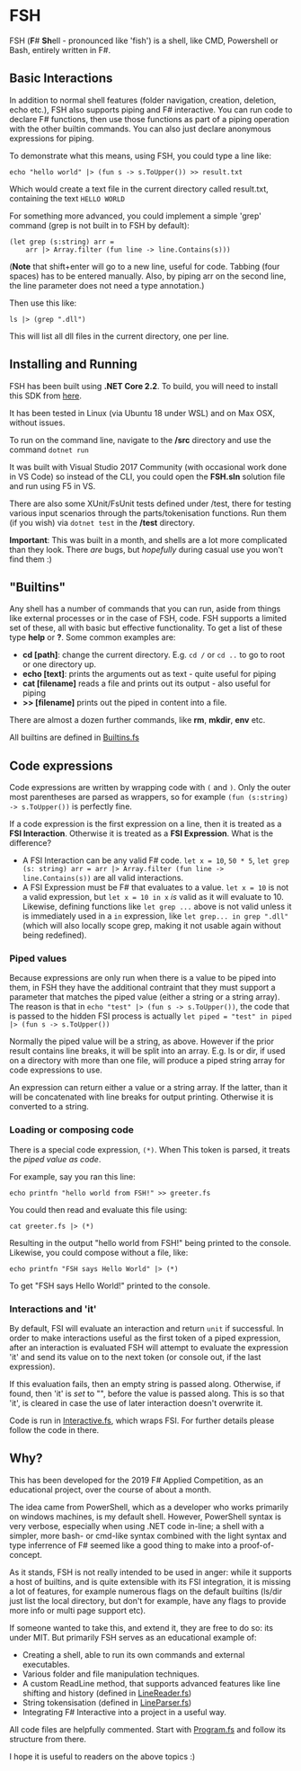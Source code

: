 # FSH

FSH (**F**# **Sh**ell - pronounced like 'fish') is a shell, like CMD, Powershell or Bash, entirely written in F#.

## Basic Interactions

In addition to normal shell features (folder navigation, creation, deletion, echo etc.), FSH also supports piping and F# interactive. You can run code to declare F# functions, then use those functions as part of a piping operation with the other builtin commands. You can also just declare anonymous expressions for piping.

To demonstrate what this means, using FSH, you could type a line like:

	echo "hello world" |> (fun s -> s.ToUpper()) >> result.txt

Which would create a text file in the current directory called result.txt, containing the text `HELLO WORLD`

For something more advanced, you could implement a simple 'grep' command (grep is not built in to FSH by default):

	(let grep (s:string) arr = 
		arr |> Array.filter (fun line -> line.Contains(s)))

(**Note** that shift+enter will go to a new line, useful for code. Tabbing (four spaces) has to be entered manually. Also, by piping arr on the second line, the line parameter does not need a type annotation.)

Then use this like:

	ls |> (grep ".dll")

This will list all dll files in the current directory, one per line.

## Installing and Running

FSH has been built using **.NET Core 2.2**. To build, you will need to install this SDK from [here](https://dotnet.microsoft.com/download/dotnet-core/2.2).

It has been tested in Linux (via Ubuntu 18 under WSL) and on Max OSX, without issues.

To run on the command line, navigate to the **/src** directory and use the command `dotnet run`

It was built with Visual Studio 2017 Community (with occasional work done in VS Code) so instead of the CLI, you could open the **FSH.sln** solution file and run using F5 in VS.

There are also some XUnit/FsUnit tests defined under /test, there for testing various input scenarios through the parts/tokenisation functions. Run them (if you wish) via `dotnet test` in the **/test** directory.

**Important**: This was built in a month, and shells are a lot more complicated than they look. There *are* bugs, but *hopefully* during casual use you won't find them :)

## "Builtins"

Any shell has a number of commands that you can run, aside from things like external processes or in the case of FSH, code. FSH supports a limited set of these, all with basic but effective functionality. To get a list of these type **help** or **?**. Some common examples are:

- **cd [path]**: change the current directory. E.g. `cd /` or `cd ..` to go to root or one directory up.
- **echo [text]**: prints the arguments out as text - quite useful for piping
- **cat [filename]** reads a file and prints out its output - also useful for piping
- **>> [filename]** prints out the piped in content into a file.

There are almost a dozen further commands, like **rm**, **mkdir**, **env** etc.

All builtins are defined in [Builtins.fs](/src/Builtins.fs)

## Code expressions

Code expressions are written by wrapping code with `(` and `)`. Only the outer most parentheses are parsed as wrappers, so for example `(fun (s:string) -> s.ToUpper())` is perfectly fine. 

If a code expression is the first expression on a line, then it is treated as a **FSI Interaction**. Otherwise it is treated as a **FSI Expression**. What is the difference?

- A FSI Interaction can be any valid F# code. `let x = 10`, `50 * 5`, `let grep (s: string) arr = arr |> Array.filter (fun line -> line.Contains(s))` are all valid interactions.
- A FSI Expression must be F# that evaluates to a value. `let x = 10` is not a valid expression, but `let x = 10 in x` *is* valid as it will evaluate to 10. Likewise, defining functions like `let grep ...` above is not valid unless it is immediately used in a `in` expression, like `let grep... in grep ".dll"` (which will also locally scope grep, making it not usable again without being redefined).

### Piped values

Because expressions are only run when there is a value to be piped into them, in FSH they have the additional contraint that they must support a parameter that matches the piped value (either a string or a string array). The reason is that in `echo "test" |> (fun s -> s.ToUpper())`, the code that is passed to the hidden FSI process is actually `let piped = "test" in piped |> (fun s -> s.ToUpper())`

Normally the piped value will be a string, as above. However if the prior result contains line breaks, it will be split into an array. E.g. ls or dir, if used on a directory with more than one file, will produce a piped string array for code expressions to use.

An expression can return either a value or a string array. If the latter, than it will be concatenated with line breaks for output printing. Otherwise it is converted to a string.

### Loading or composing code

There is a special code expression, `(*)`. When This token is parsed, it treats the *piped value as code*.

For example, say you ran this line:

	echo printfn "hello world from FSH!" >> greeter.fs

You could then read and evaluate this file using:

	cat greeter.fs |> (*)

Resulting in the output "hello world from FSH!" being printed to the console.
Likewise, you could compose without a file, like:

	echo printfn "FSH says Hello World" |> (*)

To get "FSH says Hello World!" printed to the console.

### Interactions and 'it'

By default, FSI will evaluate an interaction and return `unit` if successful. 
In order to make interactions useful as the first token of a piped expression, after an interaction is evaluated FSH will attempt to evaluate the expression 'it' and send its value on to the next token (or console out, if the last expression).

If this evaluation fails, then an empty string is passed along. Otherwise, if found, then 'it' is *set* to "", before the value is passed along. This is so that 'it', is cleared in case the use of later interaction doesn't overwrite it.

Code is run in [Interactive.fs](/src/Interactive.fs), which wraps FSI. For further details please follow the code in there.

## Why?

This has been developed for the 2019 F# Applied Competition, as an educational project, over the course of about a month. 

The idea came from PowerShell, which as a developer who works primarily on windows machines, is my default shell. However, PowerShell syntax is very verbose, especially when using .NET code in-line; a shell with a simpler, more bash- or cmd-like syntax combined with the light syntax and type inferrence of F# seemed like a good thing to make into a proof-of-concept.

As it stands, FSH is not really intended to be used in anger: while it supports a host of builtins, and is quite extensible with its FSI integration, it is missing a lot of features, for example numerous flags on the default builtins (ls/dir just list the local directory, but don't for example, have any flags to provide more info or multi page support etc).

If someone wanted to take this, and extend it, they are free to do so: its under MIT. But primarily FSH serves as an educational example of:

- Creating a shell, able to run its own commands and external executables.
- Various folder and file manipulation techniques.
- A custom ReadLine method, that supports advanced features like line shifting and history (defined in [LineReader.fs](/src/LineReader.fs))
- String tokensisation (defined in [LineParser.fs](/src/LineParser.fs))
- Integrating F# Interactive into a project in a useful way.

All code files are helpfully commented. Start with [Program.fs](/src/Program.fs) and follow its structure from there.

I hope it is useful to readers on the above topics :)
